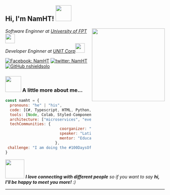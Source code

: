<h2> Hi, I'm NamHT! <img src="https://media.giphy.com/media/4KzpjLvJjJknJ5Xuak/giphy.gif" width="50"></h2>
<img align='right' src="https://media.giphy.com/media/SWoSkN6DxTszqIKEqv/giphy.gif" width="230">
<p><em>Software Enginner at <a href="https://fpt.edu.vn">University of FPT</a><img src="https://media.giphy.com/media/fYSnHlufseco8Fh93Z/giphy.gif" width="30"></br>Developer Enginner at <a href="https://unit.com.vn">UNIT Corp</a><img src="https://media.giphy.com/media/WUlplcMpOCEmTGBtBW/giphy.gif" width="30"> 
</em></p>

[![Facebook: NamHT](https://img.shields.io/badge/Facebook-1877F2?style=for-the-badge&logo=facebook&logoColor=white)](https://www.facebook.com/NamHT94)
[![twitter: NamHT](https://img.shields.io/badge/Twitter-1DA1F2?style=for-the-badge&logo=twitter&logoColor=white)](https://twitter.com/NamHT94/)
[![GitHub nshieldsolo](https://img.shields.io/badge/GitHub-100000?style=for-the-badge&logo=github&logoColor=white)](https://github.com/nShieldSolo)


### <img src="https://media.giphy.com/media/VgCDAzcKvsR6OM0uWg/giphy.gif" width="50"> A little more about me...  

```javascript
const namht = {
  pronouns: "he" | "his",
  code: [C#, Typescript, HTML, Python, Angular],
  tools: [Node, Colab, Styled-Components, PyTorch, Docker],
  architecture: ["microservices", "event-driven", "design system pattern"],
  techCommunities: {
                        coorganizer: "AfroPython",
                        speaker: "Latinity",
                        mentor: "EducaTRANSforma"
                      },
 challenge: "I am doing the #100DaysOfCode challenge focused on react and typescript"
}
```

<img src="https://media.giphy.com/media/LnQjpWaON8nhr21vNW/giphy.gif" width="60"> <em><b>I love connecting with different people</b> so if you want to say <b>hi, I'll be happy to meet you more!</b> :)</em>

---
